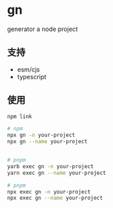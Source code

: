 # gn

generator a node project

## 支持

- esm/cjs
- typescript

## 使用

```sh
npm link

# npm
npx gn -n your-project
npx gn --name your-project


# pnpm
yarb exec gn -n your-project
yarn exec gn --name your-project

# pnpm
npx exec gn -n your-project
npx exec gn --name your-project
```
